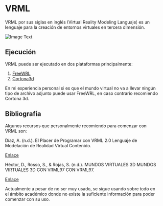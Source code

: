 # VRML

VRML por sus siglas en inglés (Virtual Reality Modeling Languaje) es un lenguaje para la creación de entornos virtuales en tercera dimensión.

![Image Text](./Introduccion/VRML.jpg)

## Ejecución 

VRML puede ser ejecutado en dos plataformas principalmente:
 1. [FreeWRL](https://freewrl.sourceforge.io/)
 2. [Cortona3d](https://www.cortona3d.com/en/cortona3d-viewers-windows)
 
En mi experiencia personal si es que el mundo virtual no va a llevar ningún tipo de archivo adjunto puede usar FreeWRL, en caso contrario recomiendo Cortona 3d.

## Bibliografía

Algunos recursos que personalmente recomiendo para comenzar con VRML son:

Díaz, A. (n.d.). El Placer de Programar con VRML 2.0 Lenguaje de Modelación de Realidad Virtual Contenido.

[Enlace](http://www.geocities.ws/daraujo14/vrml_araujo.pdf)

Héctor, D., Rosso, S., & Rojas, S. (n.d.). MUNDOS VIRTUALES 3D MUNDOS VIRTUALES 3D CON VRML97 CON VRML97. 

[Enlace](http://www.lcc.uma.es/~galvez/ftp/libros/VRML97.pdf)

Actualmente a pesar de no ser muy usado, se sigue usando sobre todo en el ámbito académico donde no existe la suficiente información para poder comenzar con su uso. 
